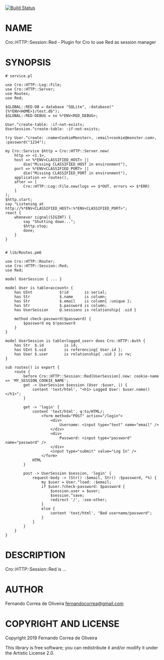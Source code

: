 [![Build Status](https://travis-ci.org/FCO/Cro-HTTP-Session-Red.svg?branch=master)](https://travis-ci.org/FCO/Cro-HTTP-Session-Red)

NAME
====

Cro::HTTP::Session::Red - Plugin for Cro to use Red as session manager

SYNOPSIS
========

```perl6
# service.pl

use Cro::HTTP::Log::File;
use Cro::HTTP::Server;
use Routes;
use Red;

$GLOBAL::RED-DB = database "SQLite", :database("{%*ENV<HOME>}/test.db");
$GLOBAL::RED-DEBUG = so %*ENV<RED_DEBUG>;

User.^create-table: :if-not-exists;
UserSession.^create-table: :if-not-exists;

try User.^create: :name<CookieMonster>, :email<cookie@monster.com>, :password("1234");

my Cro::Service $http = Cro::HTTP::Server.new(
    http => <1.1>,
    host => %*ENV<CLASSIFIED_HOST> ||
        die("Missing CLASSIFIED_HOST in environment"),
    port => %*ENV<CLASSIFIED_PORT> ||
        die("Missing CLASSIFIED_PORT in environment"),
    application => routes(),
    after => [
        Cro::HTTP::Log::File.new(logs => $*OUT, errors => $*ERR)
    ]
);
$http.start;
say "Listening at http://%*ENV<CLASSIFIED_HOST>:%*ENV<CLASSIFIED_PORT>";
react {
    whenever signal(SIGINT) {
        say "Shutting down...";
        $http.stop;
        done;
    }
}


# lib/Routes.pm6

use Cro::HTTP::Router;
use Cro::HTTP::Session::Red;
use Red;

model UserSession { ... }

model User is table<account> {
    has UInt            $!id       is serial;
    has Str             $.name     is column;
    has Str             $.email    is column{ :unique };
    has Str             $.password is column;
    has UserSession     @.sessions is relationship{ .uid }

    method check-password($password) {
        $password eq $!password
    }
}

model UserSession is table<logged_user> does Cro::HTTP::Auth {
    has Str  $.id         is id;
    has UInt $.uid        is referencing{ User.id };
    has User $.user       is relationship{ .uid } is rw;
}

sub routes() is export {
    route {
        before Cro::HTTP::Session::Red[UserSession].new: cookie-name => 'MY_SESSION_COOKIE_NAME';
        get -> UserSession $session (User :$user, |) {
            content 'text/html', "<h1> Logged User: $user.name() </h1>";
        }

        get -> 'login' {
            content 'text/html', q:to/HTML/;
                <form method="POST" action="/login">
                    <div>
                        Username: <input type="text" name="email" />
                    </div>
                    <div>
                        Password: <input type="password" name="password" />
                    </div>
                    <input type="submit" value="Log In" />
                </form>
            HTML
        }

        post -> UserSession $session, 'login' {
            request-body -> (Str() :$email, Str() :$password, *%) {
                my $user = User.^load: :$email;
                if $user.?check-password: $password {
                    $session.user = $user;
                    $session.^save;
                    redirect '/', :see-other;
                }
                else {
                    content 'text/html', "Bad username/password";
                }
            }
        }
    }
}
```

DESCRIPTION
===========

Cro::HTTP::Session::Red is ...

AUTHOR
======

Fernando Correa de Oliveira <fernandocorrea@gmail.com>

COPYRIGHT AND LICENSE
=====================

Copyright 2019 Fernando Correa de Oliveira

This library is free software; you can redistribute it and/or modify it under the Artistic License 2.0.

